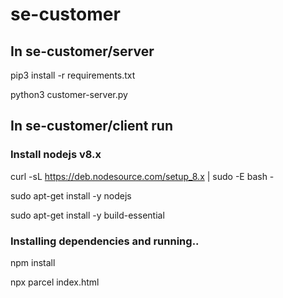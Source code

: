# se-customer

## In se-customer/server

pip3 install -r requirements.txt

python3 customer-server.py

## In se-customer/client run

### Install nodejs v8.x

curl -sL https://deb.nodesource.com/setup_8.x | sudo -E bash -

sudo apt-get install -y nodejs

sudo apt-get install -y build-essential

### Installing dependencies and running..

npm install

npx parcel index.html
